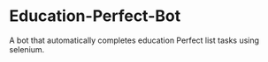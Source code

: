 # Education-Perfect-Bot
A bot that automatically completes education Perfect list tasks using selenium.

